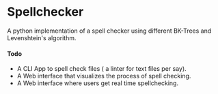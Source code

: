 # Spellchecker

A python implementation of a spell checker using different BK-Trees and Levenshtein's algorithm.


#### Todo
- A CLI App to spell check files ( a linter for text files per say).
- A Web interface that visualizes the process of spell checking.
- A Web interface where users get real time spellchecking.
